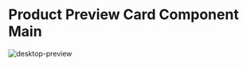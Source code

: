 # Product Preview Card Component Main

![desktop-preview](https://user-images.githubusercontent.com/119756383/227417245-ee0fc7ea-a33d-4b76-8b8a-a9fdd6863916.jpg)

